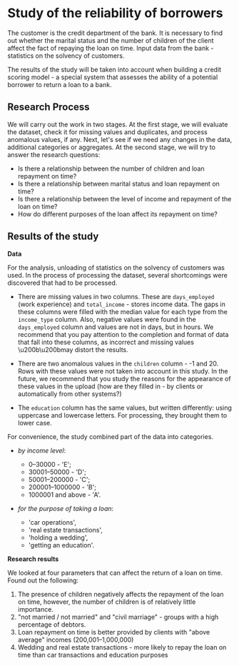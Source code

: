 # Study of the reliability of borrowers

The customer is the credit department of the bank. It is necessary to find out whether the marital status and the number of children of the client affect the fact of repaying the loan on time. Input data from the bank - statistics on the solvency of customers.

The results of the study will be taken into account when building a credit scoring model - a special system that assesses the ability of a potential borrower to return a loan to a bank.

## Research Process

We will carry out the work in two stages.
At the first stage, we will evaluate the dataset, check it for missing values and duplicates, and process anomalous values, if any.
Next, let's see if we need any changes in the data, additional categories or aggregates.
At the second stage, we will try to answer the research questions:
- Is there a relationship between the number of children and loan repayment on time?
- Is there a relationship between marital status and loan repayment on time?
- Is there a relationship between the level of income and repayment of the loan on time?
- How do different purposes of the loan affect its repayment on time?

## Results of the study

**Data**

For the analysis, unloading of statistics on the solvency of customers was used. In the process of processing the dataset, several shortcomings were discovered that had to be processed.

- There are missing values in two columns. These are `days_employed` (work experience) and `total_income` - stores income data. The gaps in these columns were filled with the median value for each type from the `income_type` column.
Also, negative values were found in the `days_employed` column and values are not in days, but in hours. We recommend that you pay attention to the completion and format of data that fall into these columns, as incorrect and missing values \u200b\u200bmay distort the results.

- There are two anomalous values in the `children` column - -1 and 20. Rows with these values were not taken into account in this study. In the future, we recommend that you study the reasons for the appearance of these values in the upload (how are they filled in - by clients or automatically from other systems?)

- The `education` column has the same values, but written differently: using uppercase and lowercase letters. For processing, they brought them to lower case.

For convenience, the study combined part of the data into categories.
- *by income level*:
   - 0–30000 - 'E';
   - 30001–50000 - 'D';
   - 50001–200000 - 'C';
   - 200001–1000000 - 'B';
   - 1000001 and above - 'A'.

- *for the purpose of taking a loan*:
   - 'car operations',
   - 'real estate transactions',
   - 'holding a wedding',
   - 'getting an education'.

**Research results**

We looked at four parameters that can affect the return of a loan on time. Found out the following:
1. The presence of children negatively affects the repayment of the loan on time, however, the number of children is of relatively little importance.
2. "not married / not married" and "civil marriage" - groups with a high percentage of debtors.
3. Loan repayment on time is better provided by clients with "above average" incomes (200,001–1,000,000)
4. Wedding and real estate transactions - more likely to repay the loan on time than car transactions and education purposes
